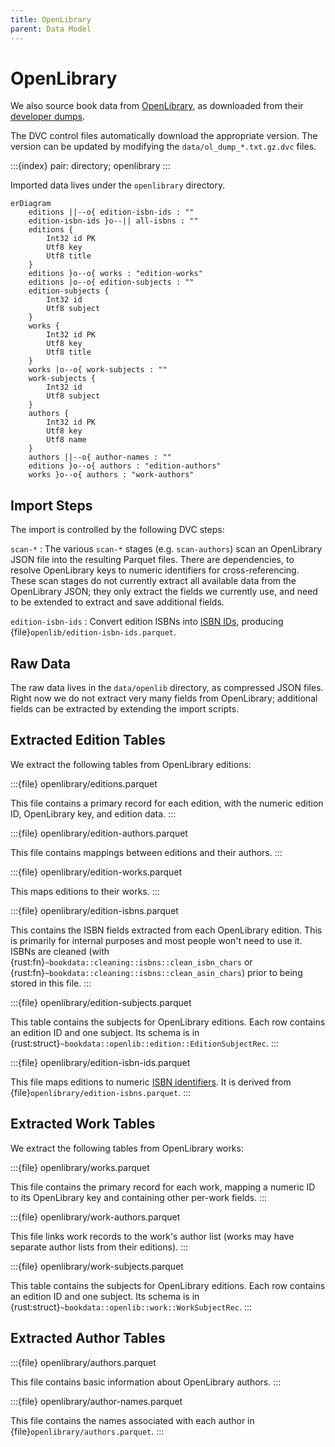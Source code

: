 ```yaml
---
title: OpenLibrary
parent: Data Model
---
```


# OpenLibrary

We also source book data from [OpenLibrary](https://openlibrary.org), as downloaded from
their [developer dumps](https://openlibrary.org/developers/dumps).

The DVC control files automatically download the appropriate version.  The version can be
updated by modifying the `data/ol_dump_*.txt.gz.dvc` files.

:::{index} pair: directory; openlibrary
:::

Imported data lives under the `openlibrary` directory.

```{mermaid}
erDiagram
    editions ||--o{ edition-isbn-ids : ""
    edition-isbn-ids }o--|| all-isbns : ""
    editions {
        Int32 id PK
        Utf8 key
        Utf8 title
    }
    editions }o--o{ works : "edition-works"
    editions |o--o{ edition-subjects : ""
    edition-subjects {
        Int32 id
        Utf8 subject
    }
    works {
        Int32 id PK
        Utf8 key
        Utf8 title
    }
    works |o--o{ work-subjects : ""
    work-subjects {
        Int32 id
        Utf8 subject
    }
    authors {
        Int32 id PK
        Utf8 key
        Utf8 name
    }
    authors ||--o{ author-names : ""
    editions }o--o{ authors : "edition-authors"
    works }o--o{ authors : "work-authors"
```

## Import Steps

The import is controlled by the following DVC steps:

`scan-*`
:   The various `scan-*` stages (e.g. `scan-authors`) scan an OpenLibrary JSON file into the
    resulting Parquet files.  There are dependencies, to resolve OpenLibrary keys to numeric
    identifiers for cross-referencing.  These scan stages do not currently extract all available
    data from the OpenLibrary JSON; they only extract the fields we currently use, and need to
    be extended to extract and save additional fields.

`edition-isbn-ids`
:   Convert edition ISBNs into [ISBN IDs](isbn-id), producing {file}`openlib/edition-isbn-ids.parquet`.

## Raw Data

The raw data lives in the `data/openlib` directory, as compressed JSON files.  Right now we do not
extract very many fields from OpenLibrary; additional fields can be extracted by extending the
import scripts.

## Extracted Edition Tables

We extract the following tables from OpenLibrary editions:

:::{file} openlibrary/editions.parquet

This file contains a primary record for each edition, with the numeric edition ID, OpenLibrary key,
and edition data.
:::

:::{file} openlibrary/edition-authors.parquet

This file contains mappings between editions and their authors.
:::

:::{file} openlibrary/edition-works.parquet

This maps editions to their works.
:::

:::{file} openlibrary/edition-isbns.parquet

This contains the ISBN fields extracted from each OpenLibrary edition.  This is
primarily for internal purposes and most people won't need to use it.  ISBNs are
cleaned (with {rust:fn}`~bookdata::cleaning::isbns::clean_isbn_chars` or
{rust:fn}`~bookdata::cleaning::isbns::clean_asin_chars`) prior to being stored in this
file.
:::

:::{file} openlibrary/edition-subjects.parquet

This table contains the subjects for OpenLibrary editions.  Each row contains an edition ID and one subject.
Its schema is in {rust:struct}`~bookdata::openlib::edition::EditionSubjectRec`.
:::

:::{file} openlibrary/edition-isbn-ids.parquet

This file maps editions to numeric [ISBN identifiers](isbn-id).  It is derived
from {file}`openlibrary/edition-isbns.parquet`.
:::

## Extracted Work Tables

We extract the following tables from OpenLibrary works:

:::{file} openlibrary/works.parquet

This file contains the primary record for each work, mapping a numeric ID to its OpenLibrary key and containing
other per-work fields.
:::

:::{file} openlibrary/work-authors.parquet

This file links work records to the work's author list (works may have separate author lists from their editions).
:::

:::{file} openlibrary/work-subjects.parquet

This table contains the subjects for OpenLibrary editions.  Each row contains an edition ID and one subject.
Its schema is in {rust:struct}`~bookdata::openlib::work::WorkSubjectRec`.
:::

## Extracted Author Tables

:::{file} openlibrary/authors.parquet

This file contains basic information about OpenLibrary authors.
:::

:::{file} openlibrary/author-names.parquet

This file contains the names associated with each author in {file}`openlibrary/authors.parquet`.
:::
